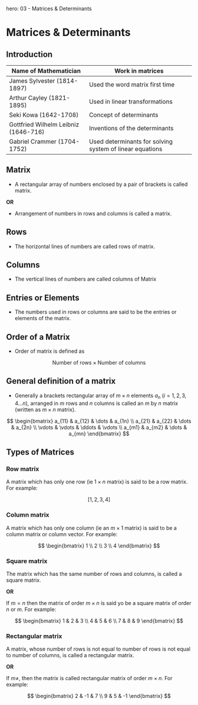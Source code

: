 hero: 03 - Matrices & Determinants

# Matrices & Determinants


## Introduction

| Name of Mathematician | Work in matrices |
|-----------------------|------------------|
| James Sylvester (1814-1897) | Used the word matrix first time |
| Arthur Cayley (1821-1895)   | Used in linear transformations |
| Seki Kowa (1642-1708) | Concept of determinants |
| Gottfried Wilhelm Leibniz (1646-716) | Inventions of the determinants |
| Gabriel Crammer (1704-1752) | Used determinants for solving system of linear equations |


## Matrix

* A rectangular array of numbers enclosed by a pair of brackets is called matrix.

**OR**

* Arrangement of numbers in rows and columns is called a matrix.


## Rows
* The horizontal lines of numbers are called rows of matrix.

## Columns
* The vertical lines of numbers are called columns of Matrix

## Entries or Elements
* The numbers used in rows or columns are said to be the entries or elements of the matrix.

## Order of a Matrix
* Order of matrix is defined as

$$ \text{Number of rows} \times \text{Number of columns} $$

## General definition of a matrix
* Generally a brackets rectangular array of $m \times n$ elements $a_n$ ($i=1,2,3,4...n$), arranged in $m$ rows and $n$ columns is called an $m$ by $n$ matrix (written as $m \times n$ matrix).

$$ \begin{bmatrix} a_{11} & a_{12} & \dots & a_{1n} \\ a_{21} & a_{22} & \dots & a_{2n} \\ \vdots & \vdots & \ddots & \vdots \\ a_{m1} & a_{m2} & \dots & a_{mn} \end{bmatrix} $$

## Types of Matrices

### Row matrix
A matrix which has only one row (ie $1\times n$ matrix) is said to be a row matrix. For example:

$$ [1, 2, 3, 4] $$

### Column matrix
A matrix which has only one column (ie an $m\times 1$ matrix) is said to be a column matrix or column vector. For example:

$$ \begin{bmatrix} 1 \\ 2 \\ 3 \\ 4 \end{bmatrix} $$

### Square matrix
The matrix which has the same number of rows and columns, is called a square matrix.

**OR**

If $m=n$ then the matrix of order $m\times n$ is said yo be a square matrix of order $n$ or $m$. For example:

$$ \begin{bmatrix} 1 & 2 & 3 \\ 4 & 5 & 6 \\ 7 & 8 & 9 \end{bmatrix} $$


### Rectangular matrix
A matrix, whose number of rows is not equal to number of rows is not equal to number of columns, is called a rectangular matrix.

**OR**

If $m\not =$, then the matrix is called rectangular matrix of order $m \times n$. For example:


$$ \begin{bmatrix} 2 & -1 & 7 \\ 9 & 5 & -1 \end{bmatrix} $$

